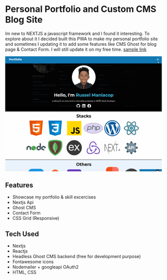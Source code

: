 # Personal Portfolio and Custom CMS Blog Site

Im new to NEXTJS a javascript framework and I found it interesting. To explore about it I decided built this PWA to make my personal portfolio site and sometimes I updating it to add some features like CMS Ghost for blog page & Contact Form. I will still update it on my free time. [sample link](https://keithrussel.vercel.app/)

![](portfolio.gif)

## Features

- Showcase my portfolio & skill excercises
- Nextjs Api
- Ghost CMS
- Contact Form
- CSS Grid (Responsive)

## Tech Used

- Nextjs
- Reactjs
- Headless Ghost CMS backend (free for development purpose)
- Fontawesome icons
- Nodemailer + googleapi OAuth2
- HTML, CSS
